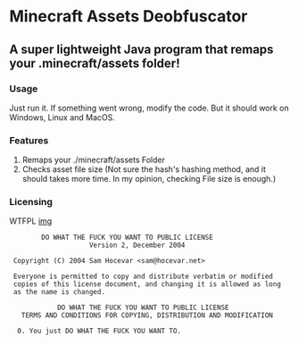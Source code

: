 # Minecraft Assets Deobfuscator
## A super lightweight Java program that remaps your .minecraft/assets folder!
### Usage
Just run it. If something went wrong, modify the code. But it should work on Windows, Linux and MacOS.
### Features
1. Remaps your ./minecraft/assets Folder
2. Checks asset file size (Not sure the hash's hashing method, and it should takes more time. In my opinion, checking File size is enough.)
### Licensing
WTFPL
[img](http://www.wtfpl.net/wp-content/uploads/2012/12/wtfpl-badge-4.png)
```
        DO WHAT THE FUCK YOU WANT TO PUBLIC LICENSE 
                    Version 2, December 2004 

 Copyright (C) 2004 Sam Hocevar <sam@hocevar.net> 

 Everyone is permitted to copy and distribute verbatim or modified 
 copies of this license document, and changing it is allowed as long 
 as the name is changed. 

            DO WHAT THE FUCK YOU WANT TO PUBLIC LICENSE 
   TERMS AND CONDITIONS FOR COPYING, DISTRIBUTION AND MODIFICATION 

  0. You just DO WHAT THE FUCK YOU WANT TO.
```
